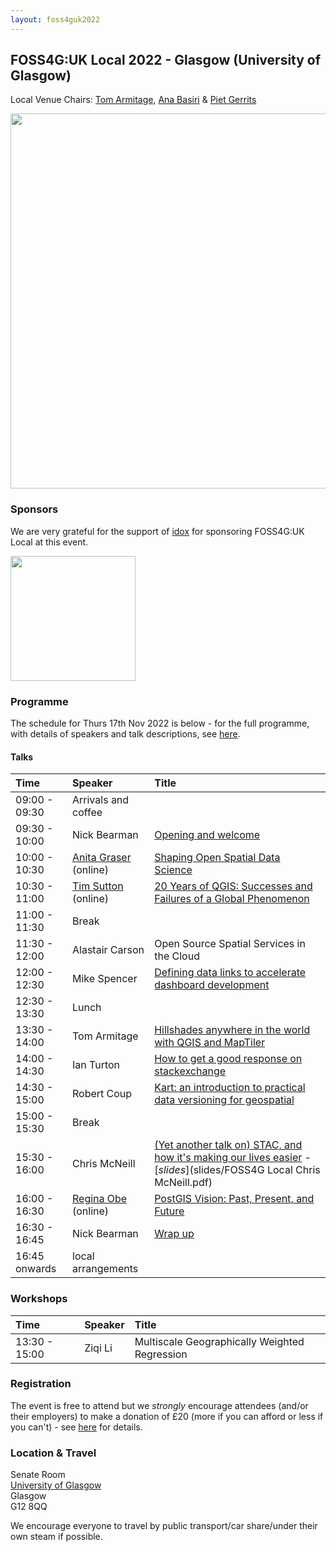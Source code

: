 ```yaml
---
layout: foss4guk2022
---
```


## FOSS4G:UK Local 2022 - Glasgow (University of Glasgow)

Local Venue Chairs: [Tom Armitage](https://twitter.com/MapNav_Tom), [Ana Basiri](https://twitter.com/anahidbasiri) & [Piet Gerrits](https://pgerrits.com/)

<img src="images/uni-of-glasgow.jpg" width="600" align="middle">

### Sponsors
We are very grateful for the support of [idox](https://www.thinkwhere.com/) for sponsoring FOSS4G:UK Local at this event. 

[<img src="images/idox_logo.jpg" width="200" align="middle">](https://www.thinkwhere.com/)

### Programme

The schedule for Thurs 17th Nov 2022 is below - for the full programme, with details of speakers and talk descriptions, see [here](https://docs.google.com/spreadsheets/d/1ChtOtqO0PfZ2ckiZqqJxyV3VhP3Xm-WnkJ6NwZ2UVTM).

#### Talks

Time | Speaker | Title 
:-----|:-----|:-----
09:00 - 09:30|Arrivals and coffee 
09:30 - 10:00|Nick Bearman| [Opening and welcome](https://www.youtube.com/watch?v=DLwNwLpkwOI&list=PLCvveKqdciOnXD8evjaRrDGLkp7vIDNKp&index=5)
10:00 - 10:30|[Anita Graser](https://anitagraser.com/) (online) | [Shaping Open Spatial Data Science](https://www.youtube.com/watch?v=Iza34-rtQ4A&list=PLCvveKqdciOnXD8evjaRrDGLkp7vIDNKp&index=4)
10:30 - 11:00|[Tim Sutton](https://kartoza.com/the_team/HR-EMP-00002/) (online)| [20 Years of QGIS: Successes and Failures of a Global Phenomenon](https://www.youtube.com/watch?v=UJWmX16rVQc&list=PLCvveKqdciOnXD8evjaRrDGLkp7vIDNKp&index=3)
11:00 - 11:30| Break
11:30 - 12:00 | Alastair Carson	 | Open Source Spatial Services in the Cloud 
12:00 - 12:30 | Mike Spencer	| [Defining data links to accelerate dashboard development](https://www.youtube.com/watch?v=WOl3eRdwsKc&list=PLCvveKqdciOkWG1LlYTrTAlwinlFtRBAD&index=2)
12:30 - 13:30 | Lunch 
13:30 - 14:00 | Tom Armitage	| [Hillshades anywhere in the world with QGIS and MapTiler](https://www.youtube.com/watch?v=YEQ4krIUn_g&list=PLCvveKqdciOkWG1LlYTrTAlwinlFtRBAD&index=3) 
14:00 - 14:30|Ian Turton | [How to get a good response on stackexchange](https://www.youtube.com/watch?v=6PhPb62q0sE&list=PLCvveKqdciOkWG1LlYTrTAlwinlFtRBAD&index=4) | 
14:30 - 15:00 |Robert Coup |	[Kart: an introduction to practical data versioning for geospatial](https://www.youtube.com/watch?v=fAIh6p4rczY&list=PLCvveKqdciOkWG1LlYTrTAlwinlFtRBAD&index=5)
15:00 - 15:30 | Break 
15:30 - 16:00 |Chris McNeill |	[(Yet another talk on) STAC, and how it's making our lives easier](https://www.youtube.com/watch?v=o_p3hCnuras) - [*slides*](slides/FOSS4G Local Chris McNeill.pdf) 
16:00 - 16:30|[Regina Obe](https://twitter.com/reginaobe) (online)|  [PostGIS Vision: Past, Present, and Future](https://www.youtube.com/watch?v=xnF0PqMB3cI&list=PLCvveKqdciOnXD8evjaRrDGLkp7vIDNKp&index=2)
16:30 - 16:45| Nick Bearman| [Wrap up](https://www.youtube.com/watch?v=HDgwwCYhBts&list=PLCvveKqdciOnXD8evjaRrDGLkp7vIDNKp&index=2)
16:45 onwards|local arrangements

### Workshops

Time | Speaker | Title 
:-----|:-----|:-----
13:30 - 15:00| Ziqi Li |	Multiscale Geographically Weighted Regression 
	

### Registration

The event is free to attend but we *strongly* encourage attendees (and/or their employers) to make a donation of £20 (more if you can afford or less if you can't) - see [here](https://uk.osgeo.org/foss4guk2022local/index.html#registration) for details.


### Location & Travel

Senate Room<br>
[University of Glasgow](https://www.openstreetmap.org/way/26624925#map=17/55.87326/-4.28901)<br>
Glasgow<br>
G12 8QQ<br>

We encourage everyone to travel by public transport/car share/under their own steam if possible.